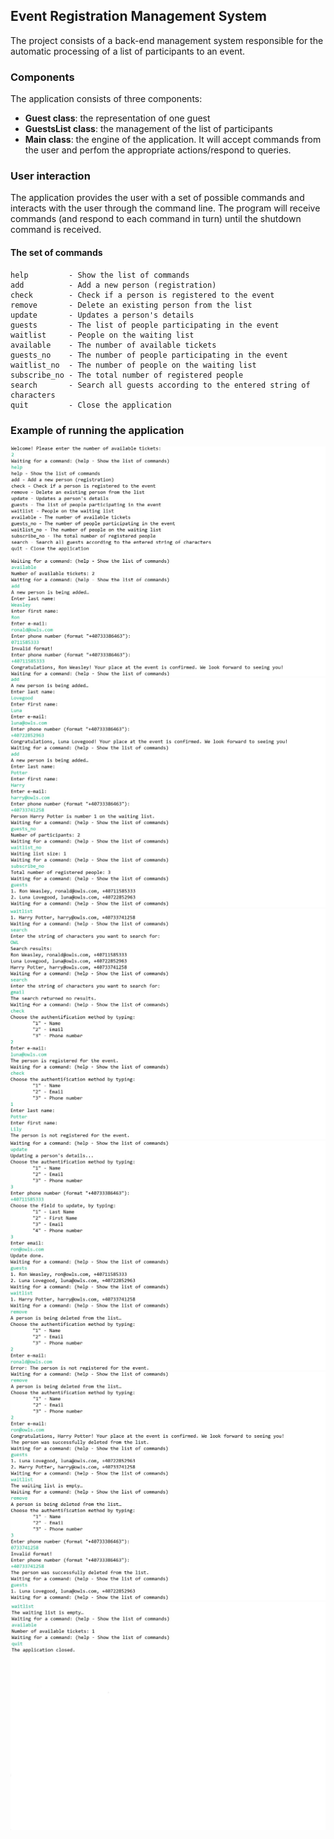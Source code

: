 ## Event Registration Management System

The project consists of a back-end management system responsible for the automatic processing of a list of participants to an event.


### Components

The application consists of three components:
- **Guest class**: the representation of one guest
- **GuestsList class**: the management of the list of participants
- **Main class**: the engine of the application. It will accept commands from the user and perfom the appropriate actions/respond to queries.


### User interaction

The application provides the user with a set of possible commands and interacts with the user through the command line. The program will receive commands (and respond to each command in turn) until the shutdown command is received.


#### The set of commands
```
help         - Show the list of commands
add          - Add a new person (registration)
check        - Check if a person is registered to the event
remove       - Delete an existing person from the list
update       - Updates a person's details
guests       - The list of people participating in the event
waitlist     - People on the waiting list
available    - The number of available tickets
guests_no    - The number of people participating in the event
waitlist_no  - The number of people on the waiting list
subscribe_no - The total number of registered people
search       - Search all guests according to the entered string of characters
quit         - Close the application
```
### Example of running the application

![pic1](Screenshots/pic1.jpg)
![pic2](Screenshots/pic2.jpg)
![pic3](Screenshots/pic3.jpg)
![pic4](Screenshots/pic4.jpg)
![pic5](Screenshots/pic5.jpg)
![pic6](Screenshots/pic6.jpg)
